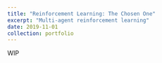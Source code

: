 ```yaml
---
title: "Reinforcement Learning: The Chosen One"
excerpt: "Multi-agent reinforcement learning"
date: 2019-11-01
collection: portfolio
---
```


WIP